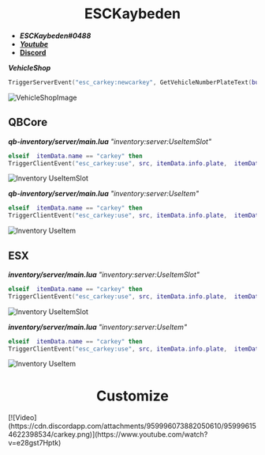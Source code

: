 <div align="center">
  <h1>ESCKaybeden</h1>
</div>

- **_ESCKaybeden#0488_**
- [**_Youtube_**](https://www.youtube.com/channel/UCwmyBjDNow69-4A2jCRe4Sg)
- [**Discord**](https://discord.gg/2drcthqyAF)


 **_VehicleShop_** 
```lua
TriggerServerEvent("esc_carkey:newcarkey", GetVehicleNumberPlateText(buycar), data.model)
```
<img align="center" alt="VehicleShopImage" src="https://cdn.discordapp.com/attachments/959996073882050610/959997496153763870/carkey-trig.png"/>


## QBCore

 **_qb-inventory/server/main.lua_**  *_"inventory:server:UseItemSlot"_*
```lua
elseif	itemData.name == "carkey" then
TriggerClientEvent("esc_carkey:use", src, itemData.info.plate,  itemData.info.model)
```
<img align="center" alt="Inventory UseItemSlot" src="https://cdn.discordapp.com/attachments/912538828630265946/962700611416096818/carkey_qb_server_useslot.png"/>


 **_qb-inventory/server/main.lua_**  *_"inventory:server:UseItem"_*
```lua
elseif	itemData.name == "carkey" then
TriggerClientEvent("esc_carkey:use", src, itemData.info.plate,  itemData.info.model)
```
<img align="center" alt="Inventory UseItem" src="https://cdn.discordapp.com/attachments/912538828630265946/962700714222682172/carkey_qb_server_useitem.png"/>

## ESX

 **_inventory/server/main.lua_**  *_"inventory:server:UseItemSlot"_*
```lua
elseif	itemData.name == "carkey" then
TriggerClientEvent("esc_carkey:use", src, itemData.info.plate,  itemData.info.model)
```
<img align="center" alt="Inventory UseItemSlot" src="https://cdn.discordapp.com/attachments/912538828630265946/962701872819478579/carkey_esx_server_useitemslot.png"/>


 **_inventory/server/main.lua_**  *_"inventory:server:UseItem"_*
```lua
elseif	itemData.name == "carkey" then
TriggerClientEvent("esc_carkey:use", src, itemData.info.plate,  itemData.info.model)
```
<img align="center" alt="Inventory UseItem" src="https://cdn.discordapp.com/attachments/912538828630265946/962701872479744001/carkey_esx_server_useitem.png"/>


<div align="center">
  <h1> Customize </h1>
</div>
[![Video](https://cdn.discordapp.com/attachments/959996073882050610/959996154622398534/carkey.png)](https://www.youtube.com/watch?v=e28gst7Hptk)

